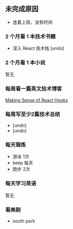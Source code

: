 ## 未完成原因

- 连着上班，没有时间

### 2 个月看 1 本技术书籍

- 深入 React 技术栈 [undo]

### 2 个月看 1 本小说

暂无

### 每周看一篇英文技术博客

[Making Sense of React Hooks](https://medium.com/@dan_abramov/making-sense-of-react-hooks-fdbde8803889)

### 每周写至少2篇技术总结

- [undo]
- [undo]

### 每天锻炼

- 游泳 1次
- keep 每天
- 跑步 2次

### 每天学习英语

暂无

### 看美剧

- south park